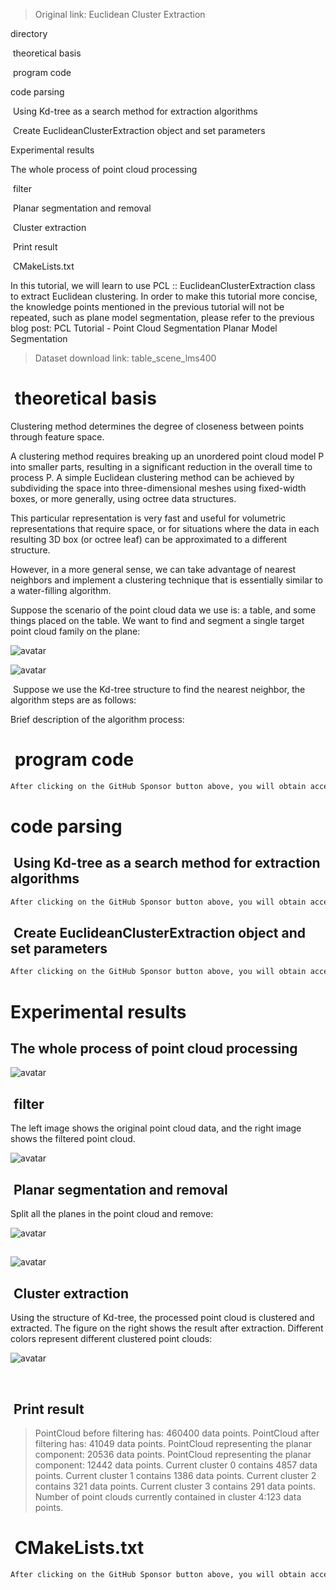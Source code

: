 >  Original link: Euclidean Cluster Extraction 

 directory 

  theoretical basis 

  program code 

 code parsing 

  Using Kd-tree as a search method for extraction algorithms 

  Create EuclideanClusterExtraction object and set parameters 

 Experimental results 

 The whole process of point cloud processing 

  filter 

  Planar segmentation and removal 

  Cluster extraction 

  Print result 

  CMakeLists.txt 

 In this tutorial, we will learn to use PCL :: EuclideanClusterExtraction class to extract Euclidean clustering. In order to make this tutorial more concise, the knowledge points mentioned in the previous tutorial will not be repeated, such as plane model segmentation, please refer to the previous blog post: PCL Tutorial - Point Cloud Segmentation Planar Model Segmentation 

>  Dataset download link: table_scene_lms400 

#   theoretical basis 

 Clustering method determines the degree of closeness between points through feature space. 

 A clustering method requires breaking up an unordered point cloud model P into smaller parts, resulting in a significant reduction in the overall time to process P. A simple Euclidean clustering method can be achieved by subdividing the space into three-dimensional meshes using fixed-width boxes, or more generally, using octree data structures. 

 This particular representation is very fast and useful for volumetric representations that require space, or for situations where the data in each resulting 3D box (or octree leaf) can be approximated to a different structure. 

 However, in a more general sense, we can take advantage of nearest neighbors and implement a clustering technique that is essentially similar to a water-filling algorithm. 

 Suppose the scenario of the point cloud data we use is: a table, and some things placed on the table. We want to find and segment a single target point cloud family on the plane: 

 ![avatar]( 20210908174404333.png) 

 ![avatar]( 20210908174450610.png) 

  Suppose we use the Kd-tree structure to find the nearest neighbor, the algorithm steps are as follows: 

 Brief description of the algorithm process:  

#   program code 

  ```python  
After clicking on the GitHub Sponsor button above, you will obtain access permissions to my private code repository ( https://github.com/slowlon/my_code_bar ) to view this blog code. By searching the code number of this blog, you can find the code you need, code number is: 2024020309573723870
  ```  
#  code parsing 

##   Using Kd-tree as a search method for extraction algorithms 

  ```python  
After clicking on the GitHub Sponsor button above, you will obtain access permissions to my private code repository ( https://github.com/slowlon/my_code_bar ) to view this blog code. By searching the code number of this blog, you can find the code you need, code number is: 2024020309573723870
  ```  
##   Create EuclideanClusterExtraction object and set parameters 

  ```python  
After clicking on the GitHub Sponsor button above, you will obtain access permissions to my private code repository ( https://github.com/slowlon/my_code_bar ) to view this blog code. By searching the code number of this blog, you can find the code you need, code number is: 2024020309573723870
  ```  
#  Experimental results 

##  The whole process of point cloud processing 

 ![avatar]( 20210909094219574.gif) 

##   filter 

 The left image shows the original point cloud data, and the right image shows the filtered point cloud. 

 ![avatar]( 20210909090712667.png) 

##   Planar segmentation and removal 

 Split all the planes in the point cloud and remove: 

 ![avatar]( 20210909090722101.png) 

 ##  

 ![avatar]( 20210909090732194.png) 

##   Cluster extraction 

 Using the structure of Kd-tree, the processed point cloud is clustered and extracted. The figure on the right shows the result after extraction. Different colors represent different clustered point clouds: 

 ![avatar]( 20210909092539105.png) 

  ​​​​​​ 

##   Print result 

>  PointCloud before filtering has: 460400 data points. PointCloud after filtering has: 41049 data points. PointCloud representing the planar component: 20536 data points. PointCloud representing the planar component: 12442 data points. Current cluster 0 contains 4857 data points. Current cluster 1 contains 1386 data points. Current cluster 2 contains 321 data points. Current cluster 3 contains 291 data points. Number of point clouds currently contained in cluster 4:123 data points. 

#   CMakeLists.txt 

  ```python  
After clicking on the GitHub Sponsor button above, you will obtain access permissions to my private code repository ( https://github.com/slowlon/my_code_bar ) to view this blog code. By searching the code number of this blog, you can find the code you need, code number is: 2024020309573723870
  ```  

